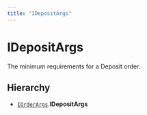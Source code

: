 ```yaml
---
title: "IDepositArgs"
---
```


# IDepositArgs

The minimum requirements for a Deposit order.

## Hierarchy

- [`IOrderArgs`](IOrderArgs.md).**IDepositArgs**
